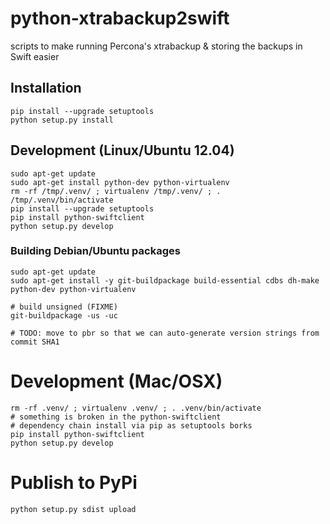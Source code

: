 # python-xtrabackup2swift

scripts to make running Percona's xtrabackup & storing the backups in Swift easier


## Installation

	pip install --upgrade setuptools
	python setup.py install

## Development (Linux/Ubuntu 12.04)
	
	sudo apt-get update
	sudo apt-get install python-dev python-virtualenv
	rm -rf /tmp/.venv/ ; virtualenv /tmp/.venv/ ; . /tmp/.venv/bin/activate
	pip install --upgrade setuptools
	pip install python-swiftclient
	python setup.py develop

### Building Debian/Ubuntu packages
	
	sudo apt-get update
	sudo apt-get install -y git-buildpackage build-essential cdbs dh-make python-dev python-virtualenv
	
	# build unsigned (FIXME)
	git-buildpackage -us -uc

	# TODO: move to pbr so that we can auto-generate version strings from commit SHA1

# Development (Mac/OSX)
	
	rm -rf .venv/ ; virtualenv .venv/ ; . .venv/bin/activate
	# something is broken in the python-swiftclient
	# dependency chain install via pip as setuptools borks
	pip install python-swiftclient
	python setup.py develop


# Publish to PyPi

	python setup.py sdist upload

